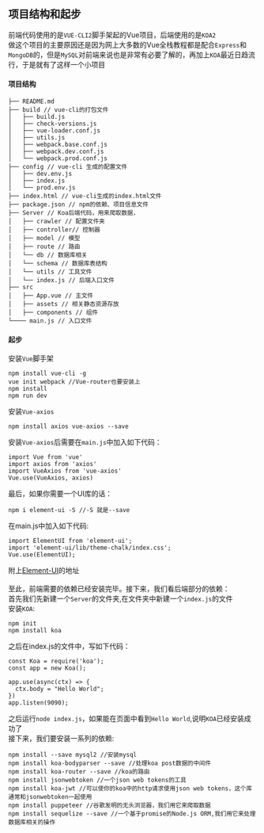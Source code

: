 ## 项目结构和起步

前端代码使用的是`VUE-CLI2`脚手架起的Vue项目，后端使用的是`KOA2`<br>
做这个项目的主要原因还是因为网上大多数的Vue全栈教程都是配合`Express`和`MongoDB`的，但是`MySQL`对前端来说也是非常有必要了解的，再加上`KOA`最近日趋流行，于是就有了这样一个小项目<br>

#### 项目结构

```
├── README.md
├── build // vue-cli的打包文件
│   ├── build.js
│   ├── check-versions.js
│   ├── vue-loader.conf.js
│   ├── utils.js
│   ├── webpack.base.conf.js
│   ├── webpack.dev.conf.js
│   └── webpack.prod.conf.js
├── config // vue-cli 生成的配置文件
│   ├── dev.env.js
│   ├── index.js
│   └── prod.env.js
├── index.html // vue-cli生成的index.html文件
├── package.json // npm的依赖、项目信息文件
├── Server // Koa后端代码，用来爬取数据，
│   ├── crawler // 配置文件夹
│   ├── controller// 控制器
│   ├── model // 模型
│   ├── route // 路由
│   └── db // 数据库相关
│   └── schema // 数据库表结构
│   └── utils // 工具文件
│   └── index.js // 后端入口文件
├── src
│   ├── App.vue // 主文件
│   ├── assets // 相关静态资源存放
│   ├── components // 组件
└──── main.js // 入口文件
```

#### 起步

安装`Vue`脚手架<br>
```
npm install vue-cli -g
vue init webpack //Vue-router也要安装上
npm install
npm run dev
```
安装`Vue-axios`<br>
```
npm install axios vue-axios --save
```
安装`Vue-axios`后需要在`main.js`中加入如下代码：<br>
```
import Vue from 'vue'
import axios from 'axios'
import VueAxios from 'vue-axios'
Vue.use(VueAxios, axios)
```
最后，如果你需要一个UI库的话：<br>
```
npm i element-ui -S //-S 就是--save
```
在main.js中加入如下代码:
```
import ElementUI from 'element-ui';
import 'element-ui/lib/theme-chalk/index.css';
Vue.use(ElementUI);
```
附上[Element-UI](http://element.eleme.io/#/zh-CN)的地址<br><br>
至此，前端需要的依赖已经安装完毕。接下来，我们看后端部分的依赖：<br>
首先我们先新建一个`Server`的文件夹,在文件夹中新建一个`index.js`的文件<br>
安装`KOA`:<br>
```
npm init
npm install koa
```
之后在index.js的文件中，写如下代码：
```
const Koa = require('koa');
const app = new Koa();

app.use(async(ctx) => {
  ctx.body = "Hello World";
})
app.listen(9090);
```
之后运行`node index.js`，如果能在页面中看到`Hello World`,说明`KOA`已经安装成功了<br>
接下来，我们要安装一系列的依赖:<br>
```
npm install --save mysql2 //安装mysql
npm install koa-bodyparser --save //处理koa post数据的中间件
npm install koa-router --save //koa的路由
npm install jsonwebtoken //一个json web tokens的工具
npm install koa-jwt //可以使你的koa中的http请求使用json web tokens，这个库通常和jsonwebtoken一起使用
npm install puppeteer //谷歌发明的无头浏览器，我们用它来爬取数据
npm install sequelize --save //一个基于promise的Node.js ORM,我们用它来处理数据库相关的操作
```

